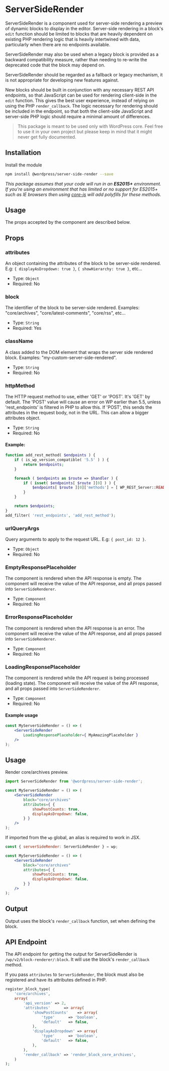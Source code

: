 # ServerSideRender

ServerSideRender is a component used for server-side rendering a preview of dynamic blocks to display in the editor. Server-side rendering in a block's `edit` function should be limited to blocks that are heavily dependent on existing PHP rendering logic that is heavily intertwined with data, particularly when there are no endpoints available.

ServerSideRender may also be used when a legacy block is provided as a backward compatibility measure, rather than needing to re-write the deprecated code that the block may depend on.

ServerSideRender should be regarded as a fallback or legacy mechanism, it is not appropriate for developing new features against.

New blocks should be built in conjunction with any necessary REST API endpoints, so that JavaScript can be used for rendering client-side in the `edit` function. This gives the best user experience, instead of relying on using the PHP `render_callback`. The logic necessary for rendering should be included in the endpoint, so that both the client-side JavaScript and server-side PHP logic should require a minimal amount of differences.

> This package is meant to be used only with WordPress core. Feel free to use it in your own project but please keep in mind that it might never get fully documented.

## Installation

Install the module

```bash
npm install @wordpress/server-side-render --save
```

_This package assumes that your code will run in an **ES2015+** environment. If you're using an environment that has limited or no support for ES2015+ such as IE browsers then using [core-js](https://github.com/zloirock/core-js) will add polyfills for these methods._

## Usage

The props accepted by the component are described below.

## Props

### attributes

An object containing the attributes of the block to be server-side rendered.
E.g: `{ displayAsDropdown: true }`, `{ showHierarchy: true }`, etc...

-   Type: `Object`
-   Required: No

### block

The identifier of the block to be server-side rendered.
Examples: "core/archives", "core/latest-comments", "core/rss", etc...

-   Type: `String`
-   Required: Yes

### className

A class added to the DOM element that wraps the server side rendered block.
Examples: "my-custom-server-side-rendered".

-   Type: `String`
-   Required: No

### httpMethod

The HTTP request method to use, either 'GET' or 'POST'. It's 'GET' by default. The 'POST' value will cause an error on WP earlier than 5.5, unless 'rest_endpoints' is filtered in PHP to allow this. If 'POST', this sends the attributes in the request body, not in the URL. This can allow a bigger attributes object.

-   Type: `String`
-   Required: No

#### Example:
```php
function add_rest_method( $endpoints ) {
    if ( is_wp_version_compatible( '5.5' ) ) {
        return $endpoints;
    }

    foreach ( $endpoints as $route => $handler ) {
        if ( isset( $endpoints[ $route ][0] ) ) {
            $endpoints[ $route ][0]['methods'] = [ WP_REST_Server::READABLE, WP_REST_Server::CREATABLE ];
        }
    }

    return $endpoints;
}
add_filter( 'rest_endpoints', 'add_rest_method');
```

### urlQueryArgs

Query arguments to apply to the request URL.
E.g: `{ post_id: 12 }`.

-   Type: `Object`
-   Required: No

### EmptyResponsePlaceholder

The component is rendered when the API response is empty. The component will receive the value of the API response, and all props passed into `ServerSideRenderer`.

-   Type: `Component`
-   Required: No

### ErrorResponsePlaceholder

The component is rendered when the API response is an error. The component will receive the value of the API response, and all props passed into `ServerSideRenderer`.

-   Type: `Component`
-   Required: No

### LoadingResponsePlaceholder

The component is rendered while the API request is being processed (loading state). The component will receive the value of the API response, and all props passed into `ServerSideRenderer`.

-   Type: `Component`
-   Required: No

#### Example usage

```jsx
const MyServerSideRender = () => (
	<ServerSideRender
		LoadingResponsePlaceholder={ MyAmazingPlaceholder }
	/>
);
```

## Usage

Render core/archives preview.

```jsx
import ServerSideRender from '@wordpress/server-side-render';

const MyServerSideRender = () => (
	<ServerSideRender
		block="core/archives"
		attributes={ {
			showPostCounts: true,
			displayAsDropdown: false,
		} }
	/>
);
```

If imported from the `wp` global, an alias is required to work in JSX.

```jsx
const { serverSideRender: ServerSideRender } = wp;

const MyServerSideRender = () => (
	<ServerSideRender
		block="core/archives"
		attributes={ {
			showPostCounts: true,
			displayAsDropdown: false,
		} }
	/>
);
```

## Output

Output uses the block's `render_callback` function, set when defining the block.

## API Endpoint

The API endpoint for getting the output for ServerSideRender is `/wp/v2/block-renderer/:block`. It will use the block's `render_callback` method.

If you pass `attributes` to `ServerSideRender`, the block must also be registered and have its attributes defined in PHP.

```php
register_block_type(
	'core/archives',
	array(
		'api_version' => 2,
		'attributes'      => array(
			'showPostCounts'    => array(
				'type'      => 'boolean',
				'default'   => false,
			),
			'displayAsDropdown' => array(
				'type'      => 'boolean',
				'default'   => false,
			),
		),
		'render_callback' => 'render_block_core_archives',
	)
);
```

